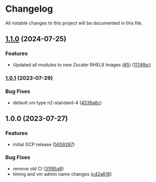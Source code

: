 # Changelog

All notable changes to this project will be documented in this file.

## [1.1.0](https://github.com/zscaler/terraform-gcp-zpa-app-connector-modules/compare/v1.0.1...v1.1.0) (2024-07-25)


### Features

* Updated all modules to new Zscaler RHEL9 Images ([#5](https://github.com/zscaler/terraform-gcp-zpa-app-connector-modules/issues/5)) ([1174fbc](https://github.com/zscaler/terraform-gcp-zpa-app-connector-modules/commit/1174fbc2e09096ab01a05874cd35c015bedf428e))

### [1.0.1](https://github.com/zscaler/terraform-gcp-zpa-app-connector-modules/compare/v1.0.0...v1.0.1) (2023-07-29)


### Bug Fixes

* default vm type n2-standard-4 ([4536a6c](https://github.com/zscaler/terraform-gcp-zpa-app-connector-modules/commit/4536a6cd6f9ede861e87e05c38f590e0c9c36376))

## 1.0.0 (2023-07-27)


### Features

* initial GCP release ([5659267](https://github.com/zscaler/terraform-gcp-zpa-app-connector-modules/commit/5659267b25ff80c7943cc34ff3b95b989aaf9e57))


### Bug Fixes

* remove old CI ([31f85a9](https://github.com/zscaler/terraform-gcp-zpa-app-connector-modules/commit/31f85a9b04e7935ce081c3ae18c77cffb7640277))
* timing and vm admin name changes ([c42a616](https://github.com/zscaler/terraform-gcp-zpa-app-connector-modules/commit/c42a616c7f6be59d1ea67d9cdc2474c38135a3b6))
